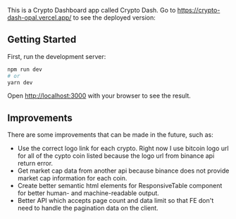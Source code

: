 This is a Crypto Dashboard app called Crypto Dash. Go to https://crypto-dash-opal.vercel.app/ to see the deployed version:

## Getting Started

First, run the development server:

```bash
npm run dev
# or
yarn dev
```

Open [http://localhost:3000](http://localhost:3000) with your browser to see the result.

## Improvements

There are some improvements that can be made in the future, such as:

- Use the correct logo link for each crypto. Right now I use bitcoin logo url for all of the cypto coin listed because the logo url from binance api return error.
- Get market cap data from another api because binance does not provide market cap information for each coin.
- Create better semantic html elements for ResponsiveTable component for better human- and machine-readable output.
- Better API which accepts page count and data limit so that FE don't need to handle the pagination data on the client.
